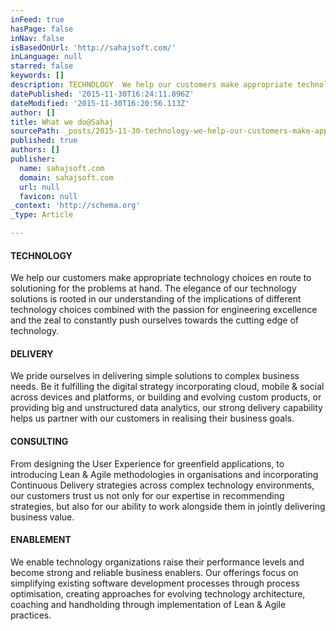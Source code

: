 ```yaml
---
inFeed: true
hasPage: false
inNav: false
isBasedOnUrl: 'http://sahajsoft.com/'
inLanguage: null
starred: false
keywords: []
description: TECHNOLOGY  We help our customers make appropriate technology choices en route to solutioning for the problems at hand. The elegance of our technology solutions
datePublished: '2015-11-30T16:24:11.896Z'
dateModified: '2015-11-30T16:20:56.113Z'
author: []
title: What we do@Sahaj
sourcePath: _posts/2015-11-30-technology-we-help-our-customers-make-appropriate-technolog.md
published: true
authors: []
publisher:
  name: sahajsoft.com
  domain: sahajsoft.com
  url: null
  favicon: null
_context: 'http://schema.org'
_type: Article

---
```

#### TECHNOLOGY

We help our customers make appropriate technology choices en route to solutioning for the problems at hand. The elegance of our technology solutions is rooted in our understanding of the implications of different technology choices combined with the passion for engineering excellence and the zeal to constantly push ourselves towards the cutting edge of technology.

#### DELIVERY

We pride ourselves in delivering simple solutions to complex business needs. Be it fulfilling the digital strategy incorporating cloud, mobile & social across devices and platforms, or building and evolving custom products, or providing big and unstructured data analytics, our strong delivery capability helps us partner with our customers in realising their business goals.

#### CONSULTING

From designing the User Experience for greenfield applications, to introducing Lean & Agile methodologies in organisations and incorporating Continuous Delivery strategies across complex technology environments, our customers trust us not only for our expertise in recommending strategies, but also for our ability to work alongside them in jointly delivering business value.

#### ENABLEMENT

We enable technology organizations raise their performance levels and become strong and reliable business enablers. Our offerings focus on simplifying existing software development processes through process optimisation, creating approaches for evolving technology architecture, coaching and handholding through implementation of Lean & Agile practices.

####
